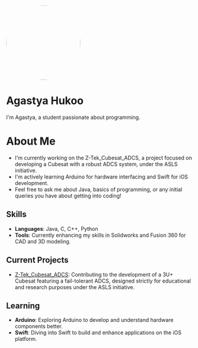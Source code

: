  
  <img src="https://avatars.githubusercontent.com/u/136306593?v=4" width="200" height="200" style="border-radius:50%">
  <h1>Agastya Hukoo</h1>
I'm Agastya, a student passionate about programming.

# About Me

- I'm currently working on the Z-Tek_Cubesat_ADCS, a project focused on developing a Cubesat with a robust ADCS system, under the ASLS initiative. 
- I'm actively learning Arduino for hardware interfacing and Swift for iOS development.
- Feel free to ask me about Java, basics of programming, or any initial queries you have about getting into coding!

## Skills

- **Languages**: Java, C, C++, Python
- **Tools**: Currently enhancing my skills in Solidworks and Fusion 360 for CAD and 3D modeling.

## Current Projects

- [Z-Tek_Cubesat_ADCS](https://github.com/ZarvanM/Zarvan_StudentSAT_Open_Source_Cubesat): Contributing to the development of a 3U+ Cubesat featuring a fail-tolerant ADCS, designed strictly for educational and research purposes under the ASLS initiative.

## Learning

- **Arduino**: Exploring Arduino to develop and understand hardware components better.
- **Swift**: Diving into Swift to build and enhance applications on the iOS platform.



